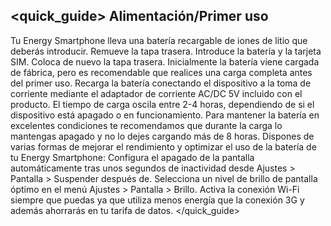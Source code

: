 ## <quick_guide> Alimentación/Primer uso

Tu Energy Smartphone lleva una batería recargable de iones de litio que deberás introducir. 
Remueve la tapa trasera. Introduce la batería y la tarjeta SIM. Coloca de nuevo la tapa trasera. 
Inicialmente la batería viene cargada de fábrica, pero es recomendable que realices una carga 
completa antes del primer uso. Recarga la batería conectando el dispositivo a la toma de corriente 
mediante el adaptador de corriente AC/DC 5V incluido con el producto. El tiempo de carga oscila 
entre 2-4 horas, dependiendo de si el dispositivo está apagado o en funcionamiento. Para mantener 
la batería en excelentes condiciones te recomendamos que durante la carga lo mantengas apagado y 
no lo dejes cargando más de 8 horas.
Dispones de varias formas de mejorar el rendimiento y optimizar el uso de la batería de tu Energy
Smartphone:
Configura el apagado de la pantalla automáticamente tras unos segundos de inactividad desde
Ajustes > Pantalla > Suspender después de.
Selecciona un nivel de brillo de pantalla óptimo en el menú Ajustes > Pantalla > Brillo.
Activa la conexión Wi-Fi siempre que puedas ya que utiliza menos energía que la conexión 3G y
además ahorrarás en tu tarifa de datos.
</quick_guide>
